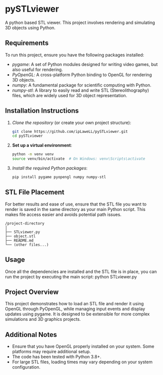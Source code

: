 # pySTLviewer
A python based STL viewer. This project involves rendering and simulating 3D objects using Python.

## Requirements

To run this project, ensure you have the following packages installed:

- *pygame*: A set of Python modules designed for writing video games, but also useful for rendering.
- *PyOpenGL*: A cross-platform Python binding to OpenGL for rendering 3D objects.
- *numpy*: A fundamental package for scientific computing with Python.
- *numpy-stl*: A library to easily read and write STL (Stereolithography) files, which are widely used for 3D object representation.

## Installation Instructions

1. *Clone the repository* (or create your own project structure):

   ```bash
   git clone https://github.com/ipLaweLL/pySTLviewer.git
   cd pySTLviewer
2. **Set up a virtual environment**:

   ```bash
   python -m venv venv
   source venv/bin/activate  # On Windows: venv\Scripts\activate
3. *Install the required Python packages*:

   ```bash
   pip install pygame pyopengl numpy numpy-stl

## STL File Placement

For better results and ease of use, ensure that the STL file you want to render is saved in the same directory as your main Python script. This makes file access easier and avoids potential path issues.

    /project-directory
    │
    ├── STLviewer.py
    ├── object.stl
    ├── README.md
    └── (other files...)

## Usage

Once all the dependencies are installed and the STL file is in place, you can run the project by executing the main script:
   python STLviewer.py

## Project Overview

This project demonstrates how to load an STL file and render it using OpenGL through PyOpenGL, while managing input events and display updates using pygame. It is designed to be extensible for more complex simulations and 3D graphics projects.

## Additional Notes

- Ensure that you have OpenGL properly installed on your system. Some platforms may require additional setup.
- The code has been tested with Python 3.8+.
- For large STL files, loading times may vary depending on your system configuration.
